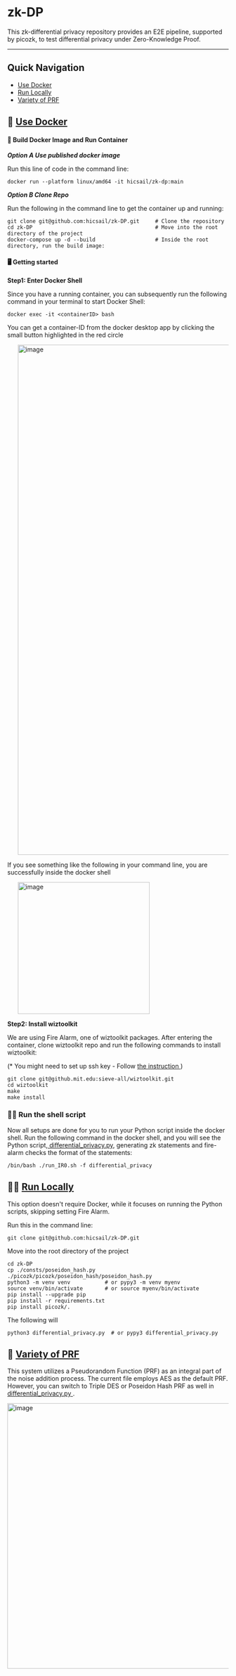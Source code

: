# zk-DP

This zk-differential privacy repository provides an E2E pipeline, supported by picozk, to test differential privacy under Zero-Knowledge Proof.

----

## Quick Navigation

- [Use Docker](#-use-docker)
- [Run Locally](#-run-locally)
- [Variety of PRF](#-variety-of-prf)

## 🐳 [Use Docker](#-use-docker)


#### 🚧 Build Docker Image and Run Container

<i> <strong> Option A Use published docker image </strong> </i> 

Run this line of code in the command line:

```
docker run --platform linux/amd64 -it hicsail/zk-dp:main      
```

<i> <strong> Option B Clone Repo </strong> </i> 

Run the following in the command line to get the container up and running:
```
git clone git@github.com:hicsail/zk-DP.git     # Clone the repository
cd zk-DP                                       # Move into the root directory of the project
docker-compose up -d --build                   # Inside the root directory, run the build image:
```

#### 🖥️ Getting started

<strong> Step1: Enter Docker Shell</strong> 

Since you have a running container, you can subsequently run the following command in your terminal to start Docker Shell:

```
docker exec -it <containerID> bash
```

You can get a container-ID from the docker desktop app by clicking the small button highlighted in the red circle
<ul>
    <img width="1161" alt="image" src="https://user-images.githubusercontent.com/62607343/203409123-1a95786f-8b2a-4e71-a920-3a51cf50cf0f.png">
</ul>

If you see something like the following in your command line, you are successfully inside the docker shell
<ul>
<img width="300" alt="image" src="https://user-images.githubusercontent.com/62607343/203413803-19021cb9-07ba-4376-ade0-dbdc6c8506c5.png">
</ul>


<strong> Step2: Install wiztoolkit</strong> 

We are using Fire Alarm, one of wiztoolkit packages.
After entering the container, clone wiztoolkit repo and run the following commands to install wiztoolkit:

(* You might need to set up ssh key - Follow <a href="https://docs.github.com/en/authentication/connecting-to-github-with-ssh/generating-a-new-ssh-key-and-adding-it-to-the-ssh-agent?platform=linux"> the instruction </a>)

```
git clone git@github.mit.edu:sieve-all/wiztoolkit.git
cd wiztoolkit
make
make install
```


### 🏋️‍♀️ Run the shell script

Now all setups are done for you to run your Python script inside the docker shell.
Run the following command in the docker shell, and you will see the Python script,<a href="https://github.com/hicsail/zk-DP/blob/main/differential_privacy.py">   differential_privacy.py</a>, generating zk statements and fire-alarm checks the format of the statements:

```
/bin/bash ./run_IR0.sh -f differential_privacy
```

## 👨‍💻 [Run Locally](#-run-locally)

This option doesn't require Docker, while it focuses on running the Python scripts, skipping setting Fire Alarm.

Run this in the command line:
```
git clone git@github.com:hicsail/zk-DP.git
```

Move into the root directory of the project

```
cd zk-DP
cp ./consts/poseidon_hash.py ./picozk/picozk/poseidon_hash/poseidon_hash.py
python3 -m venv venv           # or pypy3 -m venv myenv
source venv/bin/activate       # or source myenv/bin/activate
pip install --upgrade pip
pip install -r requirements.txt
pip install picozk/.
```
The following will 
```
python3 differential_privacy.py  # or pypy3 differential_privacy.py
```

## 🧪 [Variety of PRF](#-variety-of-prf)

This system utilizes a Pseudorandom Function (PRF) as an integral part of the noise addition process. The current file employs AES as the default PRF. However, you can switch to Triple DES or Poseidon Hash PRF as well in <a href="https://github.com/hicsail/zk-DP/blob/cdb360f8276e12c73c69d4dba7472be12b96c42f/differential_privacy.py#L38_L40"> differential_privacy.py </a>.

<img width="604" alt="image" src="https://github.com/hicsail/zk-DP/assets/62607343/e2ab8f95-ed56-4de5-b4b7-7a90faef7b19">
